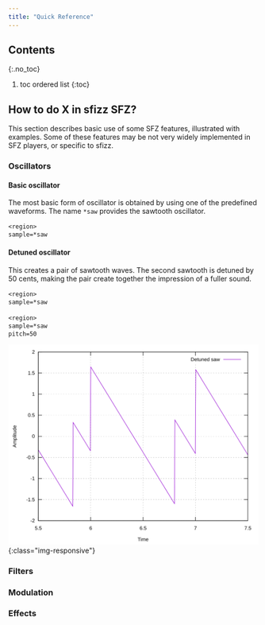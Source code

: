 ```yaml
---
title: "Quick Reference"
---
```

## Contents
{:.no_toc}
1. toc ordered list
{:toc}

## How to do X in sfizz SFZ?

This section describes basic use of some SFZ features, illustrated with examples.
Some of these features may be not very widely implemented in SFZ players, or specific to sfizz.

### Oscillators

#### Basic oscillator

The most basic form of oscillator is obtained by using one of the predefined waveforms.
The name `*saw` provides the sawtooth oscillator.

```
<region>
sample=*saw
```

#### Detuned oscillator

This creates a pair of sawtooth waves. The second sawtooth is detuned by 50
cents, making the pair create together the impression of a fuller sound.

```
<region>
sample=*saw

<region>
sample=*saw
pitch=50
```

![quickref-detune-osc](/assets/img/sfizz/quickref-detune-osc.svg){:class="img-responsive"}

### Filters

### Modulation

### Effects
